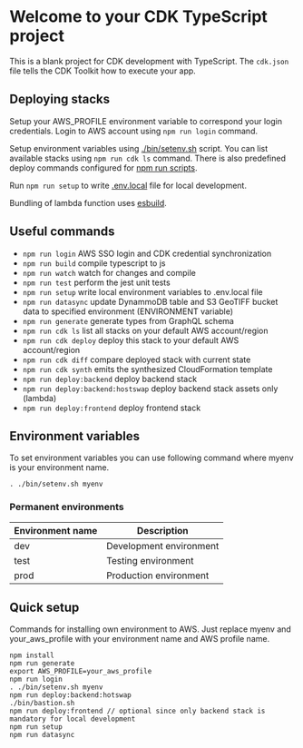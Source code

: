 # Welcome to your CDK TypeScript project

This is a blank project for CDK development with TypeScript.
The `cdk.json` file tells the CDK Toolkit how to execute your app.

## Deploying stacks

Setup your AWS_PROFILE environment variable to correspond your login credentials. Login to AWS account using `npm run login` command.

Setup environment variables using [./bin/setenv.sh](./bin/setenv.sh) script. You can list available stacks using `npm run cdk ls` command.
There is also predefined deploy commands configured for [npm run scripts](#useful-commands).

Run `npm run setup` to write [.env.local](../.env.local) file for local development.

Bundling of lambda function uses [esbuild](https://esbuild.github.io).

## Useful commands

- `npm run login` AWS SSO login and CDK credential synchronization
- `npm run build` compile typescript to js
- `npm run watch` watch for changes and compile
- `npm run test` perform the jest unit tests
- `npm run setup` write local environment variables to .env.local file
- `npm run datasync` update DynammoDB table and S3 GeoTIFF bucket data to specified environment (ENVIRONMENT variable)
- `npm run generate` generate types from GraphQL schema
- `npm run cdk ls` list all stacks on your default AWS account/region
- `npm run cdk deploy` deploy this stack to your default AWS account/region
- `npm run cdk diff` compare deployed stack with current state
- `npm run cdk synth` emits the synthesized CloudFormation template
- `npm run deploy:backend` deploy backend stack
- `npm run deploy:backend:hostswap` deploy backend stack assets only (lambda)
- `npm run deploy:frontend` deploy frontend stack

## Environment variables

To set environment variables you can use following command where myenv is your environment name.

```
. ./bin/setenv.sh myenv
```

### Permanent environments

| Environment name | Description             |
| ---------------- | ----------------------- |
| dev              | Development environment |
| test             | Testing environment     |
| prod             | Production environment  |

## Quick setup

Commands for installing own environment to AWS. Just replace myenv and your_aws_profile with your environment name and AWS profile name.

```
npm install
npm run generate
export AWS_PROFILE=your_aws_profile
npm run login
. ./bin/setenv.sh myenv
npm run deploy:backend:hotswap
./bin/bastion.sh
npm run deploy:frontend // optional since only backend stack is mandatory for local development
npm run setup
npm run datasync
```
